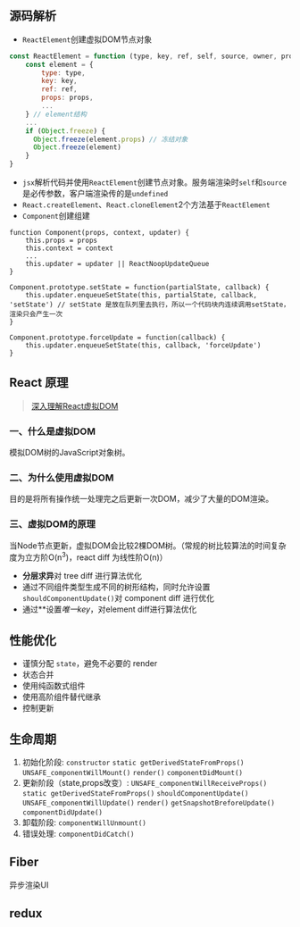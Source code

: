 <a id="源码解析"></a>

## 源码解析

* `ReactElement`创建虚拟DOM节点对象

```js
const ReactElement = function (type, key, ref, self, source, owner, props) {
	const element = {
		type: type,
		key: key,
		ref: ref,
		props: props,
		...
	} // element结构
	...
	if (Object.freeze) {
      Object.freeze(element.props) // 冻结对象
      Object.freeze(element)
    }
}
```

* `jsx`解析代码并使用`ReactElement`创建节点对象。服务端渲染时`self`和`source`是必传参数，客户端渲染传的是`undefined`
* `React.createElement`、`React.cloneElement`2个方法基于`ReactElement`
* `Component`创建组建

```
function Component(props, context, updater) {
	this.props = props
	this.context = context
	...
	this.updater = updater || ReactNoopUpdateQueue
}

Component.prototype.setState = function(partialState, callback) {
	this.updater.enqueueSetState(this, partialState, callback, 'setState') // setState 是放在队列里去执行，所以一个代码块内连续调用setState，渲染只会产生一次
}

Component.prototype.forceUpdate = function(callback) {
	this.updater.enqueueSetState(this, callback, 'forceUpdate')
}
```

<a id="原理"></a>

## React 原理

> [深入理解React虚拟DOM](https://www.cnblogs.com/yumingxing/p/9438457.html)

### 一、什么是虚拟DOM

模拟DOM树的JavaScript对象树。

### 二、为什么使用虚拟DOM

目的是将所有操作统一处理完之后更新一次DOM，减少了大量的DOM渲染。

### 三、虚拟DOM的原理

当Node节点更新，虚拟DOM会比较2棵DOM树。（常规的树比较算法的时间复杂度为立方阶O(n<sup>3</sup>)，react diff 为线性阶O(n)）

* **分层求异**对 tree diff 进行算法优化
* 通过不同组件类型生成不同的树形结构，同时允许设置`shouldComponentUpdate()`对 component diff 进行优化
* 通过**设置*唯一key*，对element diff进行算法优化

## 性能优化

* 谨慎分配 `state`，避免不必要的 render
* 状态合并
* 使用纯函数式组件
* 使用高阶组件替代继承
* 控制更新

## 生命周期

1. 初始化阶段: `constructor` `static getDerivedStateFromProps()` `UNSAFE_componentWillMount()` `render()` `componentDidMount()`
2. 更新阶段（state,props改变）: `UNSAFE_componentWillReceiveProps()` `static getDerivedStateFromProps()` `shouldComponentUpdate()` `UNSAFE_componentWillUpdate()` `render()` `getSnapshotBreforeUpdate()` `componentDidUpdate()`
3. 卸载阶段: `componentWillUnmount()`
4. 错误处理: `componentDidCatch()`

## Fiber

异步渲染UI

## redux